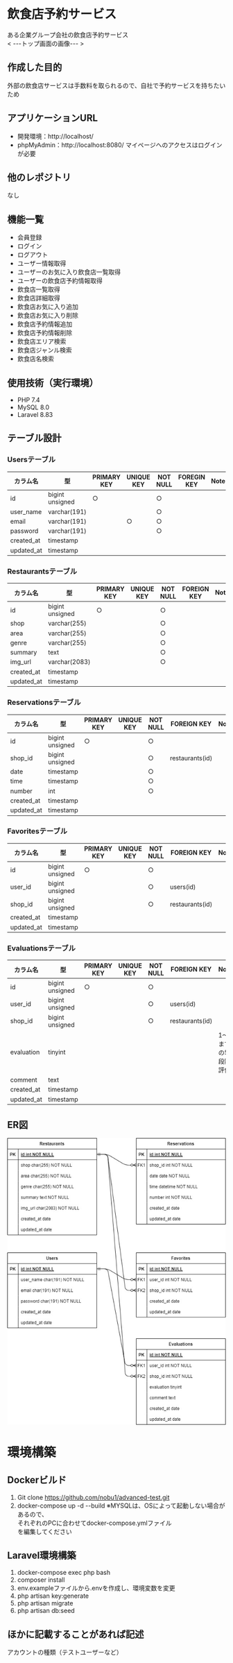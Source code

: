 # 飲食店予約サービス

ある企業グループ会社の飲食店予約サービス  
< ---トップ画面の画像--- >

## 作成した目的

外部の飲食店サービスは手数料を取られるので、自社で予約サービスを持ちたいため

## アプリケーションURL

- 開発環境：http://localhost/
- phpMyAdmin：http://localhost:8080/
マイページへのアクセスはログインが必要

## 他のレポジトリ

なし

## 機能一覧

- 会員登録
- ログイン
- ログアウト
- ユーザー情報取得
- ユーザーのお気に入り飲食店一覧取得
- ユーザーの飲食店予約情報取得
- 飲食店一覧取得
- 飲食店詳細取得
- 飲食店お気に入り追加
- 飲食店お気に入り削除
- 飲食店予約情報追加
- 飲食店予約情報削除
- 飲食店エリア検索
- 飲食店ジャンル検索
- 飲食店名検索

## 使用技術（実行環境）

- PHP 7.4
- MySQL 8.0
- Laravel 8.83

## テーブル設計
### Usersテーブル
| カラム名 | 型 | PRIMARY KEY | UNIQUE KEY | NOT NULL | FOREGIN KEY | Note |
| ---- | ---- | ---- | ---- | ---- | ---- | ---- |
| id | bigint unsigned | ○ |  | ○ |  |  |
| user_name | varchar(191) |  |  | ○ |  |  |
| email | varchar(191) |  | ○ | ○ |  |  |
| password | varchar(191) |  |  | ○ |  |  |
| created_at | timestamp |  |  |  |  |  |
| updated_at | timestamp |  |  |  |  |  |  

### Restaurantsテーブル
| カラム名 | 型 | PRIMARY KEY | UNIQUE KEY | NOT NULL | FOREIGN KEY | Note |
| ---- | ---- | ---- | ---- | ---- | ---- | ---- |
| id | bigint unsigned | ○ |  | ○ |  |  |
| shop | varchar(255) |  |  | ○ |  |  |
| area | varchar(255) |  |  | ○ |  |  |
| genre | varchar(255) |  |  | ○ |  |  |
| summary | text |  |  | ○ |  |  |
| img_url | varchar(2083) |  |  | ○ |  |  |
| created_at | timestamp |  |  |  |  |  |
| updated_at | timestamp |  |  |  |  |  |  

### Reservationsテーブル
| カラム名 | 型 | PRIMARY KEY | UNIQUE KEY | NOT NULL | FOREIGN KEY | Note |
| ---- | ---- | ---- | ---- | ---- | ---- | ---- |
| id | bigint unsigned | ○ |  | ○ |  |  |
| shop_id | bigint unsigned |  |  | ○ | restaurants(id) |  |
| date | timestamp |  |  | ○ |  |  |
| time | timestamp |  |  | ○ |  |  |
| number | int |  |  | ○ |  |  |
| created_at | timestamp |  |  |  |  |  |
| updated_at | timestamp |  |  |  |  |  |  

### Favoritesテーブル
| カラム名 | 型 | PRIMARY KEY | UNIQUE KEY | NOT NULL | FOREIGN KEY | Note |
| ---- | ---- | ---- | ---- | ---- | ---- | ---- |
| id | bigint unsigned | ○ |  | ○ |  |  |
| user_id | bigint unsigned |  |  | ○ | users(id) |  |
| shop_id | bigint unsigned |  |  | ○ | restaurants(id) |  |
| created_at | timestamp |  |  |  |  |  |
| updated_at | timestamp |  |  |  |  |  |  

### Evaluationsテーブル
| カラム名 | 型 | PRIMARY KEY | UNIQUE KEY | NOT NULL | FOREIGN KEY | Note |
| ---- | ---- | ---- | ---- | ---- | ---- | ---- |
| id | bigint unsigned | ○ |  | ○ |  |  |
| user_id | bigint unsigned |  |  | ○ | users(id) |  |
| shop_id | bigint unsigned |  |  | ○ | restaurants(id) |  |
| evaluation | tinyint |  |  |  |  | 1～5までの5段階評価 |
| comment | text |  |  |  |  |  |
| created_at | timestamp |  |  |  |  |  |
| updated_at | timestamp |  |  |  |  |  |  

## ER図

<img src="/src/public/img/ER_Diagram_advance.jpg">

# 環境構築
## Dockerビルド
1. Git clone https://github.com/nobu1/advanced-test.git
1. docker-compose up -d --build
※MYSQLは、OSによって起動しない場合があるので、  
それぞれのPCに合わせてdocker-compose.ymlファイル  
を編集してください

## Laravel環境構築
1. docker-compose exec php bash
1. composer install
1. env.exampleファイルから.envを作成し、環境変数を変更
1. php artisan key:generate
1. php artisan migrate
1. php artisan db:seed

## ほかに記載することがあれば記述

アカウントの種類（テストユーザーなど）